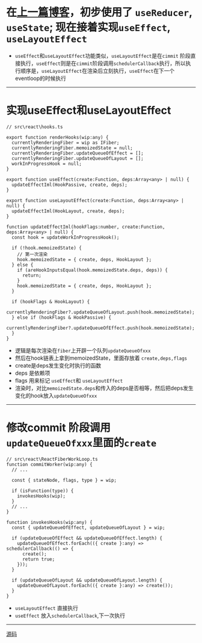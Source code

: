 # 在[上一篇博客](https://github.com/shenqil/react-learn/tree/%E6%BA%90%E7%A0%813-hook)，初步使用了 `useReducer`, `useState`; 现在接着实现`useEffect`, `useLayoutEffect`

+ `useEffect`和`useLayoutEffect`功能类似，`useLayoutEffect`是在`cimmit` 阶段直接执行，`useEffect`则是在`cimmit`阶段调用`schedulerCallback`执行，所以执行顺序是，`useLayoutEffect`在渲染后立刻执行，`useEffect`在下一个eventloop的时候执行

***

# 实现useEffect和useLayoutEffect

```
// src\react\hooks.ts

export function renderHooks(wip:any) {
  currentlyRenderingFiber = wip as IFiber;
  currentlyRenderingFiber.memoizedState = null;
  currentlyRenderingFiber.updateQueueOfEffect = [];
  currentlyRenderingFiber.updateQueueOfLayout = [];
  workInProgressHook = null;
}

export function useEffect(create:Function, deps:Array<any> | null) {
  updateEffectIml(HookPassive, create, deps);
}

export function useLayoutEffect(create:Function, deps:Array<any> | null) {
  updateEffectIml(HookLayout, create, deps);
}

function updateEffectIml(hookFlags:number, create:Function, deps:Array<any> | null) {
  const hook = updateWorkInProgressHook();

  if (!hook.memoizedState) {
    // 第一次渲染
    hook.memoizedState = { create, deps, HookLayout };
  } else {
    if (areHookInputsEqual(hook.memoizedState.deps, deps)) {
      return;
    }
    hook.memoizedState = { create, deps, HookLayout };
  }

  if (hookFlags & HookLayout) {
    currentlyRenderingFiber?.updateQueueOfLayout.push(hook.memoizedState);
  } else if (hookFlags & HookPassive) {
    currentlyRenderingFiber?.updateQueueOfEffect.push(hook.memoizedState);
  }
}
```

+ 逻辑是每次渲染在`fiber`上开辟一个队列`updateQueueOfxxx`
+ 然后在hook链表上拿到memoizedState，里面存放着 `create,deps,flags`
+ create是deps发生变化时执行的函数
+ deps 是依赖项
+ flags 用来标记 `useEffect`和 `useLayoutEffect`
+ 渲染时，对比`memoizedState.deps`和传入的deps是否相等，然后把deps发生变化的hook放入`updateQueueOfxxx`

***

# 修改commit 阶段调用`updateQueueOfxxx`里面的`create`

```
// src\react\ReactFiberWorkLoop.ts
function commitWorker(wip:any) {
  // ...

  const { stateNode, flags, type } = wip;

  if (isFunction(type)) {
    invokesHooks(wip);
  }
  // ...
}

function invokesHooks(wip:any) {
  const { updateQueueOfEffect, updateQueueOfLayout } = wip;

  if (updateQueueOfEffect && updateQueueOfEffect.length) {
    updateQueueOfEffect.forEach(({ create }:any) => schedulerCallback(() => {
      create();
      return true;
    }));
  }

  if (updateQueueOfLayout && updateQueueOfLayout.length) {
    updateQueueOfLayout.forEach(({ create }:any) => create());
  }
}
```

+ `useLayoutEffect` 直接执行
+ `useEffect` 放入`schedulerCallback`,下一次执行

***
[源码](https://github.com/shenqil/react-learn/tree/%E6%BA%90%E7%A0%814---(useEffect%2CuseLayoutEffect))
